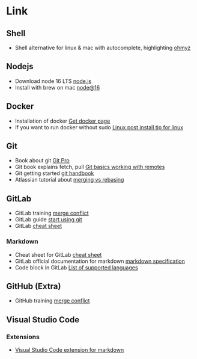 # Link

## Shell

- Shell alternative for linux & mac with autocomplete, highlighting [ohmyz](https://ohmyz.sh/)

## Nodejs

- Download node 16 LTS [node.js](https://nodejs.org/en/)
- Install with brew on mac [node@16](https://formulae.brew.sh/formula/node@16)

## Docker

- Installation of docker [Get docker page](https://docs.docker.com/get-docker/)
- If you want to run docker without sudo [Linux post install tip for linux](https://docs.docker.com/engine/install/linux-postinstall/)

## Git

- Book about git [Git Pro](https://git-scm.com/book/en/v2)
- Git book explains fetch, pull [Git basics working with remotes](https://git-scm.com/book/en/v2/Git-Basics-Working-with-Remotes)
- Git getting started [git handbook](https://guides.github.com/introduction/git-handbook/)
- Atlassian tutorial about [merging vs rebasing](https://www.atlassian.com/git/tutorials/merging-vs-rebasing)

## GitLab

- GitLab training [merge conflict](https://docs.gitlab.com/ee/university/training/topics/merge_conflicts.html)
- GitLab guide [start using git](https://docs.gitlab.com/ee/gitlab-basics/start-using-git.html)
- GitLab [cheat sheet](https://about.gitlab.com/images/press/git-cheat-sheet.pdf)

### Markdown

- Cheat sheet for GitLab [cheat sheet](https://gitlab.com/francoisjacquet/rosariosis/-/wikis/Markdown-Cheatsheet)
- GitLab official documentation for markdown [markdown specification](https://docs.gitlab.com/ee/user/markdown.html)
- Code block in GitLab [List of supported languages](https://github.com/rouge-ruby/rouge/wiki/List-of-supported-languages-and-lexers)

## GitHub (Extra)

- GitHub training [merge conflict](https://lab.github.com/githubtraining/managing-merge-conflicts)

## Visual Studio Code

### Extensions

- [Visual Studio Code extension for markdown](https://marketplace.visualstudio.com/items?itemName=yzhang.markdown-all-in-one)
